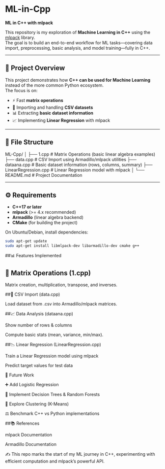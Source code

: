 # ML-in-Cpp

**ML in C++ with mlpack**

This repository is my exploration of **Machine Learning in C++** using the [mlpack](https://www.mlpack.org/) library.  
The goal is to build an end-to-end workflow for ML tasks—covering data import, preprocessing, basic analysis, and model training—fully in C++.

---

## 🚀 Project Overview

This project demonstrates how **C++ can be used for Machine Learning** instead of the more common Python ecosystem.  
The focus is on:

- ⚡ Fast **matrix operations**  
- 📂 Importing and handling **CSV datasets**  
- 📊 Extracting **basic dataset information**  
- 📈 Implementing **Linear Regression** with mlpack  

---

## 📂 File Structure

ML-Cpp/
│
├── 1.cpp # Matrix Operations (basic linear algebra examples)
├── data.cpp # CSV Import using Armadillo/mlpack utilities
├── dataana.cpp # Basic dataset information (rows, columns, summary)
├── LinearRegression.cpp # Linear Regression model with mlpack
│
└── README.md # Project Documentation


---

## ⚙️ Requirements

- **C++17 or later**  
- **mlpack** (>= 4.x recommended)  
- **Armadillo** (linear algebra backend)  
- **CMake** (for building the project)  

On Ubuntu/Debian, install dependencies:

```bash
sudo apt-get update
sudo apt-get install libmlpack-dev libarmadillo-dev cmake g++
```


##📊 Features Implemented
## 🔢 Matrix Operations (1.cpp)

Matrix creation, multiplication, transpose, and inverses.

##📂 CSV Import (data.cpp)

Load dataset from .csv into Armadillo/mlpack matrices.

##📈 Data Analysis (dataana.cpp)

Show number of rows & columns

Compute basic stats (mean, variance, min/max).

##📉 Linear Regression (LinearRegression.cpp)

Train a Linear Regression model using mlpack

Predict target values for test data

🔮 Future Work

➕ Add Logistic Regression

🌳 Implement Decision Trees & Random Forests

🎯 Explore Clustering (K-Means)

⚖️ Benchmark C++ vs Python implementations

##📚 References

mlpack Documentation

Armadillo Documentation

✍️ This repo marks the start of my ML journey in C++, experimenting with efficient computation and mlpack’s powerful API.
